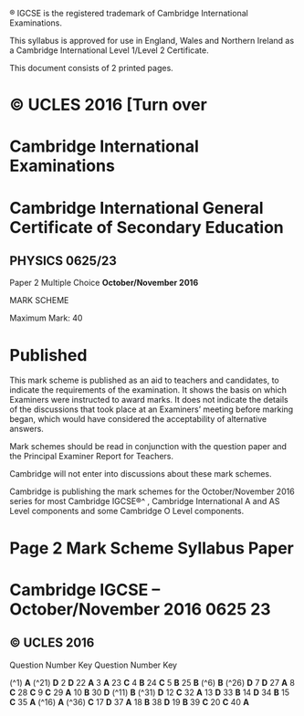 ® IGCSE is the registered trademark of Cambridge International Examinations. 

 This syllabus is approved for use in England, Wales and Northern Ireland as a Cambridge International Level 1/Level 2 Certificate. 

 This document consists of 2 printed pages. 

# © UCLES 2016 [Turn over 

# Cambridge International Examinations 

# Cambridge International General Certificate of Secondary Education 

## PHYSICS 0625/23 

Paper 2 Multiple Choice **October/November 2016** 

MARK SCHEME 

Maximum Mark: 40 

# Published 

This mark scheme is published as an aid to teachers and candidates, to indicate the requirements of the examination. It shows the basis on which Examiners were instructed to award marks. It does not indicate the details of the discussions that took place at an Examiners’ meeting before marking began, which would have considered the acceptability of alternative answers. 

Mark schemes should be read in conjunction with the question paper and the Principal Examiner Report for Teachers. 

Cambridge will not enter into discussions about these mark schemes. 

Cambridge is publishing the mark schemes for the October/November 2016 series for most Cambridge IGCSE®^ , Cambridge International A and AS Level components and some Cambridge O Level components. 


# Page 2 Mark Scheme Syllabus Paper 

# Cambridge IGCSE – October/November 2016 0625 23 

## © UCLES 2016 

 Question Number Key Question Number Key 

(^1) **A** (^21) **D** 2 **D** 22 **A** 3 **A** 23 **C** 4 **B** 24 **C** 5 **B** 25 **B** (^6) **B** (^26) **D** 7 **D** 27 **A** 8 **C** 28 **C** 9 **C** 29 **A** 10 **B** 30 **D** (^11) **B** (^31) **D** 12 **C** 32 **A** 13 **D** 33 **B** 14 **D** 34 **B** 15 **C** 35 **A** (^16) **A** (^36) **C** 17 **D** 37 **A** 18 **B** 38 **D** 19 **B** 39 **C** 20 **C** 40 **A** 


